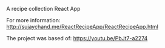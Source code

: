 A recipe collection React App

For more information: http://sujaychand.me/ReactRecipeApp/ReactRecipeApp.html

The project was based of: https://youtu.be/PbJt7-a2274